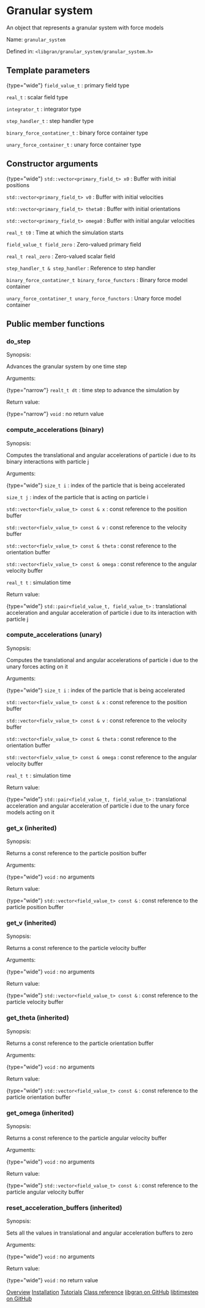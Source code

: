 # Granular system

<tldr>
<p>An object that represents a granular system with force models</p>
<p>Name: <code>granular_system</code></p>
<p>Defined in: <code>&lt;libgran/granular_system/granular_system.h&gt;</code></p>
</tldr>

## Template parameters

{type="wide"}
`field_value_t`
: primary field type

`real_t`
: scalar field type

`integrator_t`
: integrator type

`step_handler_t`
: step handler type

`binary_force_contatiner_t`
: binary force container type

`unary_force_container_t`
: unary force container type

## Constructor arguments

{type="wide"}
`std::vector<primary_field_t> x0`
: Buffer with initial positions

`std::vector<primary_field_t> v0`
: Buffer with initial velocities

`std::vector<primary_field_t> theta0`
: Buffer with initial orientations

`std::vector<primary_field_t> omega0`
: Buffer with initial angular velocities

`real_t t0`
: Time at which the simulation starts

`field_value_t field_zero`
: Zero-valued primary field

`real_t real_zero`
: Zero-valued scalar field

`step_handler_t & step_handler`
: Reference to step handler

`binary_force_contatiner_t binary_force_functors`
: Binary force model container

`unary_force_contatiner_t unary_force_functors`
: Unary force model container

## Public member functions

### do_step

Synopsis:

Advances the granular system by one time step

Arguments:

{type="narrow"}
`realt_t dt`
: time step to advance the simulation by

Return value:

{type="narrow"}
`void`
: no return value

### compute_accelerations (binary)

Synopsis:

Computes the translational and angular accelerations of particle i due to its
binary interactions with particle j

Arguments:

{type="wide"}
`size_t i`
: index of the particle that is being accelerated

`size_t j`
: index of the particle that is acting on particle i

`std::vector<fielv_value_t> const & x`
: const reference to the position buffer

`std::vector<fielv_value_t> const & v`
: const reference to the velocity buffer

`std::vector<fielv_value_t> const & theta`
: const reference to the orientation buffer

`std::vector<fielv_value_t> const & omega`
: const reference to the angular velocity buffer

`real_t t`
: simulation time

Return value:

{type="wide"}
`std::pair<field_value_t, field_value_t>`
: translational acceleration and angular acceleration of particle i due to its interaction
with particle j

### compute_accelerations (unary)

Synopsis:

Computes the translational and angular accelerations of particle i due to 
the unary forces acting on it

Arguments:

{type="wide"}
`size_t i`
: index of the particle that is being accelerated

`std::vector<fielv_value_t> const & x`
: const reference to the position buffer

`std::vector<fielv_value_t> const & v`
: const reference to the velocity buffer

`std::vector<fielv_value_t> const & theta`
: const reference to the orientation buffer

`std::vector<fielv_value_t> const & omega`
: const reference to the angular velocity buffer

`real_t t`
: simulation time

Return value:

{type="wide"}
`std::pair<field_value_t, field_value_t>`
: translational acceleration and angular acceleration of particle i due to the unary force
models acting on it

### get_x (inherited)

Synopsis:

Returns a const reference to the particle position buffer

Arguments:

{type="wide"}
`void`
: no arguments

Return value:

{type="wide"}
`std::vector<field_value_t> const &`
: const reference to the particle position buffer

### get_v (inherited)

Synopsis:

Returns a const reference to the particle velocity buffer

Arguments:

{type="wide"}
`void`
: no arguments

Return value:

{type="wide"}
`std::vector<field_value_t> const &`
: const reference to the particle velocity buffer

### get_theta (inherited)

Synopsis:

Returns a const reference to the particle orientation buffer

Arguments:

{type="wide"}
`void`
: no arguments

Return value:

{type="wide"}
`std::vector<field_value_t> const &`
: const reference to the particle orientation buffer

### get_omega (inherited)

Synopsis:

Returns a const reference to the particle angular velocity buffer

Arguments:

{type="wide"}
`void`
: no arguments

Return value:

{type="wide"}
`std::vector<field_value_t> const &`
: const reference to the particle angular velocity buffer

### reset_acceleration_buffers (inherited)

Synopsis:

Sets all the values in translational and angular acceleration buffers to zero

Arguments:

{type="wide"}
`void`
: no arguments

Return value:

{type="wide"}
`void`
: no return value

<seealso>
<category ref="related">
   <a href="Overview.md">Overview</a>
    <a href="Installation.md">Installation</a>
    <a href="Tutorials.md">Tutorials</a>
    <a href="Class-reference.md">Class reference</a>
</category>
<category ref="external">
    <a href="https://github.com/egor-demidov/libgran">libgran on GitHub</a>
    <a href="https://github.com/egor-demidov/libtimestep">libtimestep on GitHub</a>
</category>
</seealso>
